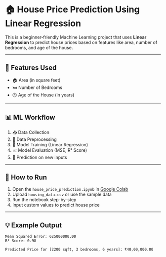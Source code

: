# 🏠 House Price Prediction Using Linear Regression

This is a beginner-friendly Machine Learning project that uses **Linear Regression** to predict house prices based on features like area, number of bedrooms, and age of the house.

---

## 📌 Features Used

- 🏠 Area (in square feet)
- 🛏️ Number of Bedrooms
- 🕒 Age of the House (in years)

---

## 📊 ML Workflow

1. 📥 Data Collection
2. 🧹 Data Preprocessing
3. 🔁 Model Training (Linear Regression)
4. 📈 Model Evaluation (MSE, R² Score)
5. 🎯 Prediction on new inputs

---

## 🚀 How to Run

1. Open the `house_price_prediction.ipynb` in [Google Colab](https://colab.research.google.com/)
2. Upload `housing_data.csv` or use the sample data
3. Run the notebook step-by-step
4. Input custom values to predict house price

---

## 💡 Example Output

```text
Mean Squared Error: 625000000.00  
R² Score: 0.98

Predicted Price for [2200 sqft, 3 bedrooms, 6 years]: ₹40,00,000.00
